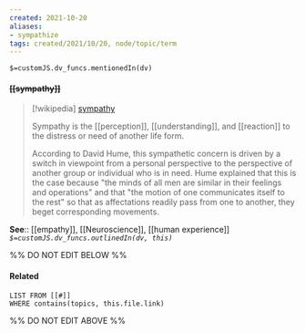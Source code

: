 ```yaml
---
created: 2021-10-20
aliases:
- sympathize
tags: created/2021/10/20, node/topic/term
---
```

`$=customJS.dv_funcs.mentionedIn(dv)`

#### <s class="topic-title">[[sympathy]]</s>

> [!wikipedia] [sympathy](https://en.wikipedia.org/wiki/Sympathy)
> 
> Sympathy is the [[perception]], [[understanding]], and [[reaction]] to the distress or need of another life form. 
> 
> According to David Hume, this sympathetic concern is driven by a switch in viewpoint from a personal perspective to the perspective of another group or individual who is in need. Hume explained that this is the case because "the minds of all men are similar in their feelings and operations" and that "the motion of one communicates itself to the rest" so that as affectations readily pass from one to another, they beget corresponding movements.
>


**See**:: [[empathy]], [[Neuroscience]], [[human experience]]
*`$=customJS.dv_funcs.outlinedIn(dv, this)`*

%% DO NOT EDIT BELOW %%
#### Related 
```dataview
LIST FROM [[#]]
WHERE contains(topics, this.file.link)
```
%% DO NOT EDIT ABOVE %%
